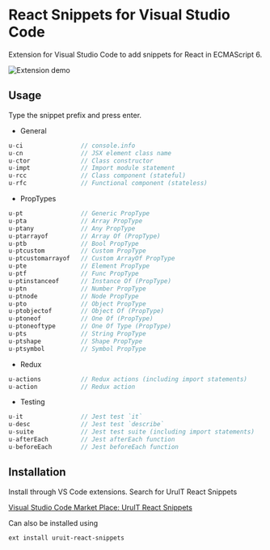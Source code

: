 # React Snippets for Visual Studio Code

Extension for Visual Studio Code to add snippets for React in ECMAScript 6.

![Extension demo](./images/snippet-demo.gif)

## Usage

Type the snippet prefix and press enter.

* General
```javascript
u-ci                // console.info
u-cn                // JSX element class name
u-ctor              // Class constructor
u-impt              // Import module statement
u-rcc               // Class component (stateful)
u-rfc               // Functional component (stateless)
```

* PropTypes
```javascript
u-pt                // Generic PropType
u-pta               // Array PropType
u-ptany             // Any PropType
u-ptarrayof         // Array Of (PropType)
u-ptb               // Bool PropType
u-ptcustom          // Custom PropType
u-ptcustomarrayof   // Custom ArrayOf PropType
u-pte               // Element PropType
u-ptf               // Func PropType
u-ptinstanceof      // Instance Of (PropType)
u-ptn               // Number PropType
u-ptnode            // Node PropType
u-pto               // Object PropType
u-ptobjectof        // Object Of (PropType)
u-ptoneof           // One Of (PropType)
u-ptoneoftype       // One Of Type (PropType)
u-pts               // String PropType
u-ptshape           // Shape PropType
u-ptsymbol          // Symbol PropType
```

* Redux
```javascript
u-actions           // Redux actions (including import statements)
u-action            // Redux action
```

* Testing
```javascript
u-it                // Jest test `it`
u-desc              // Jest test `describe`
u-suite             // Jest test suite (including import statements)
u-afterEach         // Jest afterEach function
u-beforeEach        // Jest beforeEach function
```

## Installation

Install through VS Code extensions. Search for UruIT React Snippets

[Visual Studio Code Market Place: UruIT React Snippets](https://marketplace.visualstudio.com/items?itemName=UruIT.uruit-react-snippets)

Can also be installed using

```bash
ext install uruit-react-snippets
```
